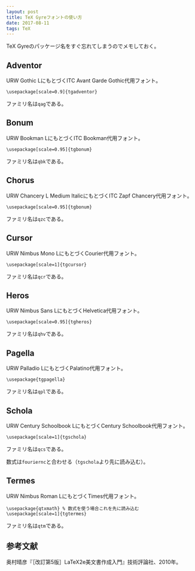 ```yaml
---
layout: post
title: TeX Gyreフォントの使い方
date: 2017-08-11
tags: TeX
---
```


TeX Gyreのパッケージ名をすぐ忘れてしまうのでメモしておく。

## Adventor
URW Gothic LにもとづくITC Avant Garde Gothic代用フォント。

```TeX
\usepackage[scale=0.9]{tgadventor}
```

ファミリ名は`qag`である。


## Bonum
URW Bookman LにもとづくITC Bookman代用フォント。

```TeX
\usepackage[scale=0.95]{tgbonum}
```

ファミリ名は`qbk`である。


## Chorus
URW Chancery L Medium ItalicにもとづくITC Zapf Chancery代用フォント。

```TeX
\usepackage[scale=0.95]{tgbonum}
```

ファミリ名は`qzc`である。


## Cursor
URW Nimbus Mono LにもとづくCourier代用フォント。

```TeX
\usepackage[scale=1]{tgcursor}
```

ファミリ名は`qcr`である。


## Heros
URW Nimbus Sans LにもとづくHelvetica代用フォント。

```TeX
\usepackage[scale=0.95]{tgheros}
```

ファミリ名は`qhv`である。


## Pagella
URW Palladio LにもとづくPalatino代用フォント。

```TeX
\usepackage{tgpagella}
```

ファミリ名は`qpl`である。


## Schola
URW Century Schoolbook LにもとづくCentury Schoolbook代用フォント。

```TeX
\usepackage[scale=1]{tgschola}
```

ファミリ名は`qcs`である。

数式は`fouriernc`と合わせる（`tgschola`より先に読み込む）。


## Termes
URW Nimbus Roman LにもとづくTimes代用フォント。

```TeX
\usepackage{qtxmath} % 数式を使う場合これを先に読み込む
\usepackage[scale=1]{tgtermes}
```

ファミリ名は`qtm`である。


## 参考文献
奥村晴彦『［改訂第5版］LaTeX2e美文書作成入門』技術評論社、2010年。
